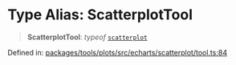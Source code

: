 # Type Alias: ScatterplotTool

> **ScatterplotTool**: *typeof* [`scatterplot`](../variables/scatterplot.md)

Defined in: [packages/tools/plots/src/echarts/scatterplot/tool.ts:84](https://github.com/geodaopenjs/openassistant/blob/0a6a7e7306d75a25dc968b3117f04cb7bd613bec/packages/tools/plots/src/echarts/scatterplot/tool.ts#L84)
